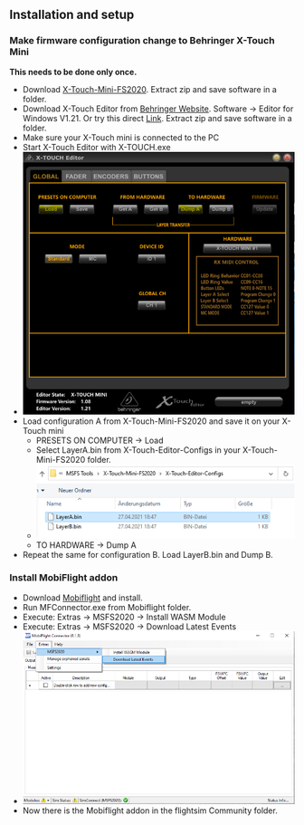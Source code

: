## Installation and setup

### Make firmware configuration change to Behringer X-Touch Mini

**This needs to be done only once.**

* Download [X-Touch-Mini-FS2020](https://github.com/maartentamboer/X-Touch-Mini-FS2020/releases). Extract zip and save software in a folder.
* Download X-Touch Editor from [Behringer Website](https://www.behringer.com/product.html?modelCode=P0B3M). Software -> Editor for Windows V1.21. Or try this direct [Link](https://mediadl.musictribe.com/download/software/behringer/X-TOUCH/X-TOUCH-EDITORv1-21.zip). Extract zip and save software in a folder.
* Make sure your X-Touch mini is connected to the PC
* Start X-Touch Editor with X-TOUCH.exe
* ![Picture Editor](../Pics/xTouchEditor.png) 
* Load configuration A from X-Touch-Mini-FS2020 and save it on your X-Touch mini
  * PRESETS ON COMPUTER -> Load
  * Select LayerA.bin from X-Touch-Editor-Configs in your X-Touch-Mini-FS2020 folder.
  * ![Picture LoadLayer](../Pics/loadLayerA.png) 
  * TO HARDWARE -> Dump A 
* Repeat the same for configuration B. Load LayerB.bin and Dump B.

### Install MobiFlight addon

* Download [Mobiflight](https://www.mobiflight.com/en/download.html) and install.
* Run MFConnector.exe from Mobiflight folder. 
* Execute: Extras -> MSFS2020 -> Install WASM Module
* Execute: Extras -> MSFS2020 -> Download Latest Events
* ![Picture Mobiflight](../Pics/mobiflight.png) 
* Now there is the Mobiflight addon in the flightsim Community folder.
